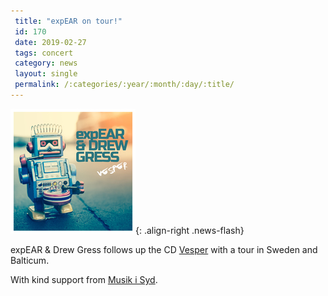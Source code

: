 ```yaml
---
 title: "expEAR on tour!"
 id: 170
 date: 2019-02-27
 tags: concert
 category: news
 layout: single
 permalink: /:categories/:year/:month/:day/:title/
---
```

![image-right](/assets/images/skivor/vesper-cover-front.jpg){: .align-right .news-flash}

expEAR & Drew Gress follows up the CD <a href="http://www.henrikfrisk.com/index.jsp?metaId=music&id=disc&about=1">Vesper</a> with a tour in Sweden and Balticum. 
</p><p>
With kind support from <a href="https://www.musikisyd.se/">Musik i Syd</a>.


